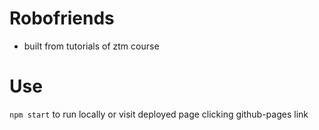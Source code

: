 # Robofriends

- built from tutorials of ztm course

# Use

`npm start` to run locally or visit deployed page clicking github-pages link
